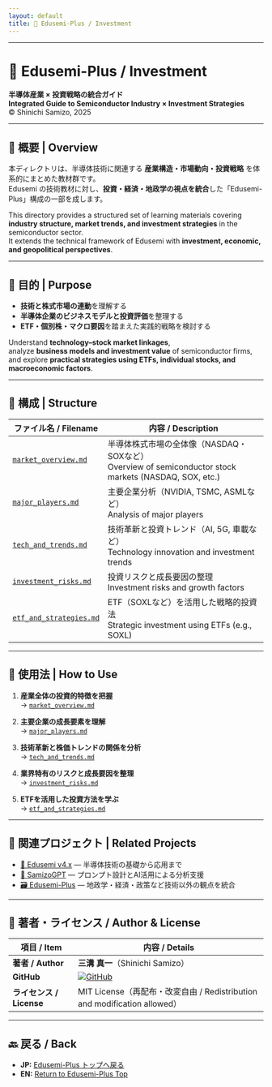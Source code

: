 ```yaml
---
layout: default
title: 💼 Edusemi-Plus / Investment
---
```


---

# 💼 Edusemi-Plus / Investment  
**半導体産業 × 投資戦略の統合ガイド**  
**Integrated Guide to Semiconductor Industry × Investment Strategies**  
© Shinichi Samizo, 2025

---

## 🧭 概要 | Overview

本ディレクトリは、半導体技術に関連する **産業構造・市場動向・投資戦略** を体系的にまとめた教材群です。  
Edusemi の技術教材に対し、**投資・経済・地政学の視点を統合**した「Edusemi-Plus」構成の一部を成します。  

This directory provides a structured set of learning materials covering **industry structure, market trends, and investment strategies** in the semiconductor sector.  
It extends the technical framework of Edusemi with **investment, economic, and geopolitical perspectives**.

---

## 🎯 目的 | Purpose

- **技術と株式市場の連動**を理解する  
- **半導体企業のビジネスモデルと投資評価**を整理する  
- **ETF・個別株・マクロ要因**を踏まえた実践的戦略を検討する  

Understand **technology–stock market linkages**,  
analyze **business models and investment value** of semiconductor firms,  
and explore **practical strategies using ETFs, individual stocks, and macroeconomic factors**.

---

## 📁 構成 | Structure

| ファイル名 / Filename | 内容 / Description |
|----------------------|--------------------|
| [`market_overview.md`](./market_overview.md) | 半導体株式市場の全体像（NASDAQ・SOXなど）<br>Overview of semiconductor stock markets (NASDAQ, SOX, etc.) |
| [`major_players.md`](./major_players.md) | 主要企業分析（NVIDIA, TSMC, ASMLなど）<br>Analysis of major players |
| [`tech_and_trends.md`](./tech_and_trends.md) | 技術革新と投資トレンド（AI, 5G, 車載など）<br>Technology innovation and investment trends |
| [`investment_risks.md`](./investment_risks.md) | 投資リスクと成長要因の整理<br>Investment risks and growth factors |
| [`etf_and_strategies.md`](./etf_and_strategies.md) | ETF（SOXLなど）を活用した戦略的投資法<br>Strategic investment using ETFs (e.g., SOXL) |

---

## 📌 使用法 | How to Use

1. **産業全体の投資的特徴を把握**  
   → [`market_overview.md`](./market_overview.md)  

2. **主要企業の成長要素を理解**  
   → [`major_players.md`](./major_players.md)  

3. **技術革新と株価トレンドの関係を分析**  
   → [`tech_and_trends.md`](./tech_and_trends.md)  

4. **業界特有のリスクと成長要因を整理**  
   → [`investment_risks.md`](./investment_risks.md)  

5. **ETFを活用した投資方法を学ぶ**  
   → [`etf_and_strategies.md`](./etf_and_strategies.md)  

---

## 🔗 関連プロジェクト | Related Projects

- [📘 Edusemi v4.x](../../Edusemi-v4x/README.md) — 半導体技術の基礎から応用まで  
- [🧠 SamizoGPT](../../SamizoGPT/README.md) — プロンプト設計とAI活用による分析支援  
- [🗃️ Edusemi-Plus](../README.md) — 地政学・経済・政策など技術以外の観点を統合  

---

## 👤 **著者・ライセンス / Author & License**

| **項目 / Item** | **内容 / Details** |
|-----------------|--------------------|
| **著者 / Author** | **三溝 真一**（Shinichi Samizo） |
| **GitHub** | [![GitHub](https://img.shields.io/badge/GitHub-Samizo--AITL-blue?style=for-the-badge&logo=github)](https://github.com/Samizo-AITL) |
| **ライセンス / License** | MIT License（再配布・改変自由 / Redistribution and modification allowed） |

---

## 🔙 戻る / Back
- **JP:** [Edusemi-Plus トップへ戻る](https://samizo-aitl.github.io/Edusemi-Plus/index.html)  
- **EN:** [Return to Edusemi-Plus Top](https://samizo-aitl.github.io/Edusemi-Plus/index.html)
